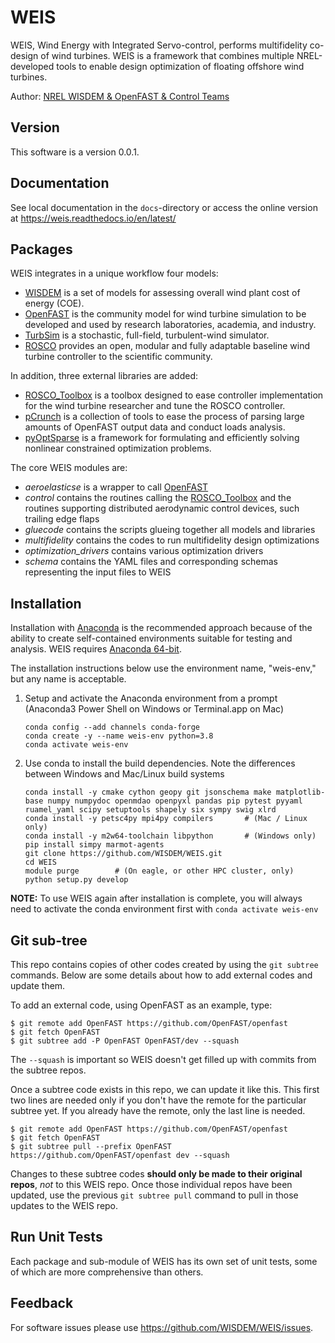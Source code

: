 # WEIS

WEIS, Wind Energy with Integrated Servo-control, performs multifidelity co-design of wind turbines. WEIS is a framework that combines multiple NREL-developed tools to enable design optimization of floating offshore wind turbines.

Author: [NREL WISDEM & OpenFAST & Control Teams](mailto:systems.engineering@nrel.gov) 

## Version

This software is a version 0.0.1.

## Documentation

See local documentation in the `docs`-directory or access the online version at <https://weis.readthedocs.io/en/latest/>

## Packages

WEIS integrates in a unique workflow four models:
* [WISDEM](https://github.com/WISDEM/WISDEM) is a set of models for assessing overall wind plant cost of energy (COE).
* [OpenFAST](https://github.com/OpenFAST/openfast) is the community model for wind turbine simulation to be developed and used by research laboratories, academia, and industry.
* [TurbSim](https://www.nrel.gov/docs/fy09osti/46198.pdf) is a stochastic, full-field, turbulent-wind simulator. 
* [ROSCO](https://github.com/NREL/ROSCO) provides an open, modular and fully adaptable baseline wind turbine controller to the scientific community.

In addition, three external libraries are added:
* [ROSCO_Toolbox](https://github.com/NREL/ROSCO_toolbox) is a toolbox designed to ease controller implementation for the wind turbine researcher and tune the ROSCO controller.
* [pCrunch](https://github.com/NREL/pCrunch) is a collection of tools to ease the process of parsing large amounts of OpenFAST output data and conduct loads analysis.
* [pyOptSparse](https://github.com/mdolab/pyoptsparse) is a framework for formulating and efficiently solving nonlinear constrained optimization problems.

The core WEIS modules are:
 * _aeroelasticse_ is a wrapper to call [OpenFAST](https://github.com/OpenFAST/openfast)
 * _control_ contains the routines calling the [ROSCO_Toolbox](https://github.com/NREL/ROSCO_toolbox) and the routines supporting distributed aerodynamic control devices, such trailing edge flaps
 * _gluecode_ contains the scripts glueing together all models and libraries
 * _multifidelity_ contains the codes to run multifidelity design optimizations
 * _optimization_drivers_ contains various optimization drivers
 * _schema_ contains the YAML files and corresponding schemas representing the input files to WEIS

## Installation

Installation with [Anaconda](https://www.anaconda.com) is the recommended approach because of the ability to create self-contained environments suitable for testing and analysis.  WEIS requires [Anaconda 64-bit](https://www.anaconda.com/distribution/).

The installation instructions below use the environment name, "weis-env," but any name is acceptable.

1.  Setup and activate the Anaconda environment from a prompt (Anaconda3 Power Shell on Windows or Terminal.app on Mac)

        conda config --add channels conda-forge
        conda create -y --name weis-env python=3.8
        conda activate weis-env
    
2.  Use conda to install the build dependencies.  Note the differences between Windows and Mac/Linux build systems

        conda install -y cmake cython geopy git jsonschema make matplotlib-base numpy numpydoc openmdao openpyxl pandas pip pytest pyyaml ruamel_yaml scipy setuptools shapely six sympy swig xlrd
        conda install -y petsc4py mpi4py compilers       # (Mac / Linux only)   
        conda install -y m2w64-toolchain libpython       # (Windows only)
        pip install simpy marmot-agents
        git clone https://github.com/WISDEM/WEIS.git
        cd WEIS
        module purge        # (On eagle, or other HPC cluster, only)
        python setup.py develop

**NOTE:** To use WEIS again after installation is complete, you will always need to activate the conda environment first with `conda activate weis-env`

## Git sub-tree

This repo contains copies of other codes created by using the `git subtree` commands.
Below are some details about how to add external codes and update them.

To add an external code, using OpenFAST as an example, type:

```
$ git remote add OpenFAST https://github.com/OpenFAST/openfast
$ git fetch OpenFAST
$ git subtree add -P OpenFAST OpenFAST/dev --squash
```

The `--squash` is important so WEIS doesn't get filled up with commits from the subtree repos.

Once a subtree code exists in this repo, we can update it like this.
This first two lines are needed only if you don't have the remote for the particular subtree yet.
If you already have the remote, only the last line is needed.

```
$ git remote add OpenFAST https://github.com/OpenFAST/openfast
$ git fetch OpenFAST
$ git subtree pull --prefix OpenFAST https://github.com/OpenFAST/openfast dev --squash
```

Changes to these subtree codes **should only be made to their original repos**, *not* to this WEIS repo.
Once those individual repos have been updated, use the previous `git subtree pull` command to pull in those updates to the WEIS repo.

## Run Unit Tests

Each package and sub-module of WEIS has its own set of unit tests, some of which are more comprehensive than others.

## Feedback

For software issues please use <https://github.com/WISDEM/WEIS/issues>.  
